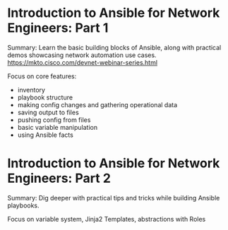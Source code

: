 # Introduction to Ansible for Network Engineers: Part 1


Summary: Learn the basic building blocks of Ansible, along with practical demos showcasing network automation use cases.
<https://mkto.cisco.com/devnet-webinar-series.html>

Focus on core features:
 - inventory
 - playbook structure
 - making config changes and gathering operational data
 - saving output to files
 - pushing config from files
 - basic variable manipulation
 - using Ansible facts

# Introduction to Ansible for Network Engineers: Part 2

Summary: Dig deeper with practical tips and tricks while building Ansible playbooks.

Focus on variable system, Jinja2 Templates, abstractions with Roles
